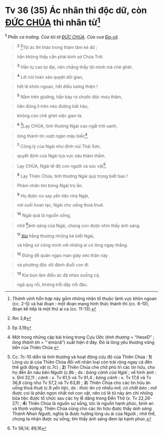 # Tv 36 (35) Ác nhân thì độc dữ, còn [ĐỨC CHÚA]() thì nhân từ[^1]
<sup><b>1</b></sup> *Phần ca trưởng. Của tôi tớ [ĐỨC CHÚA](). Của vua [Đa-vít]().*


> <sup><b>2</b></sup> [^1*]Tội ác thì thào trong thâm tâm kẻ dữ ;
>


> hắn không thấy cần phải kính sợ Chúa Trời.
>


> <sup><b>3</b></sup> Hắn tự cao tự đại, nên chẳng thấy tội mình mà chê ghét.
>


> <sup><b>4</b></sup> Lời nói toàn xảo quyệt dối gian,
>


> hết lẽ khôn ngoan, hết điều lương thiện !
>


> <sup><b>5</b></sup> Nằm trên giường, hắn bày ra chước độc mưu thâm,
>


> hắn đứng lì trên nẻo đường bất hảo,
>


> không còn chê ghét việc gian tà.
>


> <sup><b>6</b></sup> [^2*]Lạy CHÚA, tình thương Ngài cao ngất trời xanh,
>


> lòng thành tín vượt ngàn mây biếc[^2].
>


> <sup><b>7</b></sup> Công lý của Ngài như đỉnh núi Thái Sơn,
>


> quyết định của Ngài tựa vực sâu thăm thẳm.
>


> Lạy CHÚA, Ngài tế độ con người và súc vật[^3].
>


> <sup><b>8</b></sup> Lạy Thiên Chúa, tình thương Ngài quý trọng biết bao !
>


> Phàm nhân tìm bóng Ngài trú ẩn.
>


> <sup><b>9</b></sup> Họ được no say yến tiệc nhà Ngài,
>


> nơi suối hoan lạc, Ngài cho uống thoả thuê.
>


> <sup><b>10</b></sup> Ngài quả là nguồn sống,
>


> nhờ [^3*]ánh sáng của Ngài, chúng con được nhìn thấy ánh sáng.
>


> <sup><b>11</b></sup> [Xin]() hằng thương những kẻ biết Ngài,
>


> và hằng xử công minh với những ai có lòng ngay thẳng.
>


> <sup><b>12</b></sup> Đừng để quân ngạo mạn giày xéo thân này
>


> và phường độc dữ đánh đuổi con đi.
>


> <sup><b>13</b></sup> Kìa bọn làm điều ác đã nhào xuống cả,
>


> ngã quỵ rồi, không trỗi dậy nổi đâu.
>

[^1]: *Thánh vịnh hỗn hợp* này gồm những nhân tố thuộc lãnh vực khôn ngoan (cc. 2-5) và hai đoạn : một đoạn mang hình thức thánh thi (cc. 6-10), đoạn kế tiếp là một thứ ai ca (cc. 11-13).
[^2]: Một trong những cặp bài trùng trong Cựu Ước (*tình thương* = “HeseD” ; *lòng thành tín* = “´émûnâ”) xuất hiện ở đây. Đó là lòng yêu thương vững bền của Thiên Chúa.
[^3]: Cc. 7c-10 diễn tả tình thương và hoạt động cứu độ của Thiên Chúa : **1**) Lòng ưu ái của Thiên Chúa đối với nhân loại còn trải rộng ngay cả đến thế giới động vật (c.7c) ; **2**) Thiên Chúa che chở phù trì các tín hữu, cho họ đến ẩn náu bên Người (c.8b ; ds : *bóng cánh của Ngài* ; về hình ảnh : x. Đnl 32,11 ; *cánh* : x. Tv 61,5 và Tv 91,4 ; *bóng cánh* : x. Tv 17,8 và Tv 36,8 cũng như Tv 57,2 và Tv 63,8) ; **3**) Thiên Chúa cho các tín hữu ăn uống thoả thuê (c.9 *yến tiệc*, ds : *thức ăn có nhiều mỡ, có chất béo* ; *mỡ* được coi là phần ngon nhất nơi con vật, nên có lẽ từ này ám chỉ những bữa tiệc được tổ chức sau các hy lễ dâng trong Đền Thờ (x. Tv 22,26-27) ; **4**) Thiên Chúa là nguồn sự sống, tức là nguồn hạnh phúc, bình an và thịnh vượng. Thiên Chúa cũng cho các tín hữu được thấy *ánh sáng Thánh Nhan Người*, nghĩa là được hưởng lòng ưu ái của Người ; nhờ thế, chúng ta nhận được sự sống, tìm thấy ánh sáng đem lại hạnh phúc.
[^1*]: Rm 3,8
[^2*]: Ep 3,19
[^3*]: Tv 56,14; 89,16